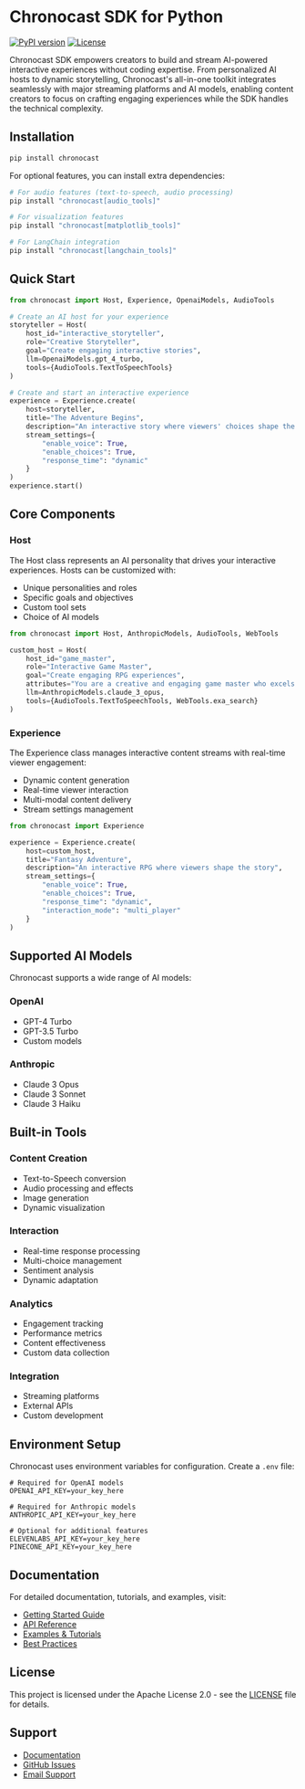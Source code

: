 # Chronocast SDK for Python

[![PyPI version](https://badge.fury.io/py/chronocast.svg)](https://pypi.org/project/chronocast/)
[![License](https://img.shields.io/badge/License-Apache%202.0-blue.svg)](https://opensource.org/licenses/Apache-2.0)

Chronocast SDK empowers creators to build and stream AI-powered interactive experiences without coding expertise. From personalized AI hosts to dynamic storytelling, Chronocast's all-in-one toolkit integrates seamlessly with major streaming platforms and AI models, enabling content creators to focus on crafting engaging experiences while the SDK handles the technical complexity.

## Installation

```bash
pip install chronocast
```

For optional features, you can install extra dependencies:
```bash
# For audio features (text-to-speech, audio processing)
pip install "chronocast[audio_tools]"

# For visualization features
pip install "chronocast[matplotlib_tools]"

# For LangChain integration
pip install "chronocast[langchain_tools]"
```

## Quick Start

```python
from chronocast import Host, Experience, OpenaiModels, AudioTools

# Create an AI host for your experience
storyteller = Host(
    host_id="interactive_storyteller",
    role="Creative Storyteller",
    goal="Create engaging interactive stories",
    llm=OpenaiModels.gpt_4_turbo,
    tools={AudioTools.TextToSpeechTools}
)

# Create and start an interactive experience
experience = Experience.create(
    host=storyteller,
    title="The Adventure Begins",
    description="An interactive story where viewers' choices shape the narrative",
    stream_settings={
        "enable_voice": True,
        "enable_choices": True,
        "response_time": "dynamic"
    }
)
experience.start()
```

## Core Components

### Host
The Host class represents an AI personality that drives your interactive experiences. Hosts can be customized with:
- Unique personalities and roles
- Specific goals and objectives
- Custom tool sets
- Choice of AI models

```python
from chronocast import Host, AnthropicModels, AudioTools, WebTools

custom_host = Host(
    host_id="game_master",
    role="Interactive Game Master",
    goal="Create engaging RPG experiences",
    attributes="You are a creative and engaging game master who excels at creating immersive RPG experiences",
    llm=AnthropicModels.claude_3_opus,
    tools={AudioTools.TextToSpeechTools, WebTools.exa_search}
)
```

### Experience
The Experience class manages interactive content streams with real-time viewer engagement:
- Dynamic content generation
- Real-time viewer interaction
- Multi-modal content delivery
- Stream settings management

```python
from chronocast import Experience

experience = Experience.create(
    host=custom_host,
    title="Fantasy Adventure",
    description="An interactive RPG where viewers shape the story",
    stream_settings={
        "enable_voice": True,
        "enable_choices": True,
        "response_time": "dynamic",
        "interaction_mode": "multi_player"
    }
)
```

## Supported AI Models

Chronocast supports a wide range of AI models:

### OpenAI
- GPT-4 Turbo
- GPT-3.5 Turbo
- Custom models

### Anthropic
- Claude 3 Opus
- Claude 3 Sonnet
- Claude 3 Haiku


## Built-in Tools

### Content Creation
- Text-to-Speech conversion
- Audio processing and effects
- Image generation
- Dynamic visualization

### Interaction
- Real-time response processing
- Multi-choice management
- Sentiment analysis
- Dynamic adaptation

### Analytics
- Engagement tracking
- Performance metrics
- Content effectiveness
- Custom data collection

### Integration
- Streaming platforms
- External APIs
- Custom development

## Environment Setup

Chronocast uses environment variables for configuration. Create a `.env` file:

```env
# Required for OpenAI models
OPENAI_API_KEY=your_key_here

# Required for Anthropic models
ANTHROPIC_API_KEY=your_key_here

# Optional for additional features
ELEVENLABS_API_KEY=your_key_here
PINECONE_API_KEY=your_key_here
```

## Documentation

For detailed documentation, tutorials, and examples, visit:
- [Getting Started Guide](https://docs.chronocast.xyz/getting-started)
- [API Reference](https://docs.chronocast.xyz/api)
- [Examples & Tutorials](https://docs.chronocast.xyz/examples)
- [Best Practices](https://docs.chronocast.xyz/best-practices)

## License

This project is licensed under the Apache License 2.0 - see the [LICENSE](LICENSE.txt) file for details.

## Support

- [Documentation](https://docs.chronocast.xyz)
- [GitHub Issues](https://github.com/mainframecomputer/chronocast/issues)
- [Email Support](mailto:support@chronocast.xyz)
